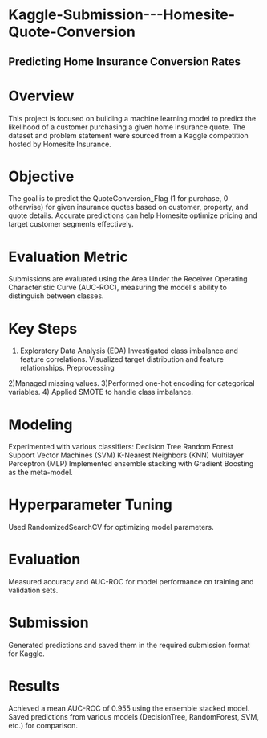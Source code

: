 # Kaggle-Submission---Homesite-Quote-Conversion
## Predicting Home Insurance Conversion Rates
# Overview
This project is focused on building a machine learning model to predict the likelihood of a customer purchasing a given home insurance quote. The dataset and problem statement were sourced from a Kaggle competition hosted by Homesite Insurance.

# Objective
The goal is to predict the QuoteConversion_Flag (1 for purchase, 0 otherwise) for given insurance quotes based on customer, property, and quote details. Accurate predictions can help Homesite optimize pricing and target customer segments effectively.

# Evaluation Metric
Submissions are evaluated using the Area Under the Receiver Operating Characteristic Curve (AUC-ROC), measuring the model's ability to distinguish between classes.

# Key Steps
1) Exploratory Data Analysis (EDA)
Investigated class imbalance and feature correlations.
Visualized target distribution and feature relationships.
Preprocessing

2)Managed missing values.
3)Performed one-hot encoding for categorical variables.
4) Applied SMOTE to handle class imbalance.

# Modeling
Experimented with various classifiers:
Decision Tree
Random Forest
Support Vector Machines (SVM)
K-Nearest Neighbors (KNN)
Multilayer Perceptron (MLP)
Implemented ensemble stacking with Gradient Boosting as the meta-model.

# Hyperparameter Tuning
Used RandomizedSearchCV for optimizing model parameters.

# Evaluation
Measured accuracy and AUC-ROC for model performance on training and validation sets.

# Submission
Generated predictions and saved them in the required submission format for Kaggle.

# Results
Achieved a mean AUC-ROC of 0.955 using the ensemble stacked model.
Saved predictions from various models (DecisionTree, RandomForest, SVM, etc.) for comparison.
